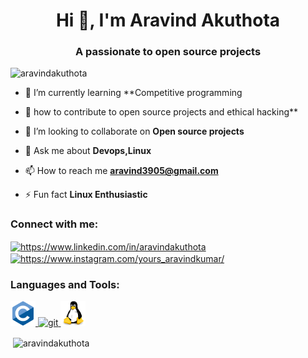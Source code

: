 <h1 align="center">Hi 👋, I'm Aravind Akuthota</h1>
<h3 align="center">A passionate to open source projects</h3>

<p align="left"> <img src="https://komarev.com/ghpvc/?username=aravindakuthota&label=Profile%20views&color=0e75b6&style=flat" alt="aravindakuthota" /> </p>

- 🔭 I’m currently learning **Competitive programming 
 
- 🤘 how to contribute to open source projects and ethical hacking**

- 👯 I’m looking to collaborate on **Open source projects**

- 💬 Ask me about **Devops,Linux**

- 📫 How to reach me **aravind3905@gmail.com**

- ⚡ Fun fact **Linux Enthusiastic**

<h3 align="left">Connect with me:</h3>
<p align="left">
<a href="https://linkedin.com/in/https://www.linkedin.com/in/aravindakuthota" target="blank"><img align="center" src="https://raw.githubusercontent.com/rahuldkjain/github-profile-readme-generator/master/src/images/icons/Social/linked-in-alt.svg" alt="https://www.linkedin.com/in/aravindakuthota" height="30" width="40" /></a>
<a href="https://instagram.com/https://www.instagram.com/yours_aravindkumar/" target="blank"><img align="center" src="https://raw.githubusercontent.com/rahuldkjain/github-profile-readme-generator/master/src/images/icons/Social/instagram.svg" alt="https://www.instagram.com/yours_aravindkumar/" height="30" width="40" /></a>
</p>

<h3 align="left">Languages and Tools:</h3>
<p align="left"> <a href="https://www.cprogramming.com/" target="_blank" rel="noreferrer"> <img src="https://raw.githubusercontent.com/devicons/devicon/master/icons/c/c-original.svg" alt="c" width="40" height="40"/> </a> <a href="https://git-scm.com/" target="_blank" rel="noreferrer"> <img src="https://www.vectorlogo.zone/logos/git-scm/git-scm-icon.svg" alt="git" width="40" height="40"/> </a> <a href="https://www.linux.org/" target="_blank" rel="noreferrer"> <img src="https://raw.githubusercontent.com/devicons/devicon/master/icons/linux/linux-original.svg" alt="linux" width="40" height="40"/> </a> </p>

<p>&nbsp;<img align="center" src="https://github-readme-stats.vercel.app/api?username=aravindakuthota&show_icons=true&locale=en" alt="aravindakuthota" /></p>
